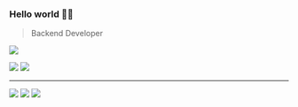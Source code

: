 ### Hello world 👋🏻 
> Backend Developer
  
<div>  
  <a href="https://hits.seeyoufarm.com"><img src="https://hits.seeyoufarm.com/api/count/incr/badge.svg?url=https%3A%2F%2Fgithub.com%2Fdiscphy&count_bg=%2379C83D&title_bg=%23555555&icon=&icon_color=%23E7E7E7&title=hits&edge_flat=false"/></a>  
  
  
  <a href="https://discphy.notion.site/discphy-12f8d759fd374395b0ec4649879492d9"><img src="https://img.shields.io/badge/Notion-FFFFFF?style=flat-square&logo=notion&logoColor=black"></a>
  <a href="https://www.instagram.com/hanyoung.10"><img src="https://img.shields.io/badge/Instagram-E4405F?style=flat-square&logo=instagram&logoColor=white"/></a>
  <!--<a href="https://velog.io/@discphy"><img src="https://img.shields.io/badge/Velog-20C997?style=flat-square&logo=velog&logoColor=white"/></a>-->
</div>

---

<img src="https://github-readme-stats.vercel.app/api?username=discphy&count_private=true&show_icons=true&theme=yeblu&?">
<img src="https://github-readme-stats.vercel.app/api/top-langs/?username=discphy&layout=compact&theme=yeblu">
<a href="https://solved.ac/profile/discphy"><img src="http://mazassumnida.wtf/api/v2/generate_badge?boj=discphy"></a>
